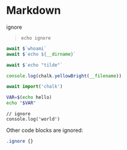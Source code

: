 # Markdown

ignore

>
> ```
> echo ignore
> ```

```js
await $`whoami`
await $`echo ${__dirname}`
```

~~~js
await $`echo "tilde"`
~~~

```js
console.log(chalk.yellowBright(__filename))
```

```js
await import('chalk')
```

```bash
VAR=$(echo hello)
echo "$VAR"
```

    // ignore
    console.log('world')

Other code blocks are ignored:

```css
.ignore {}
```

